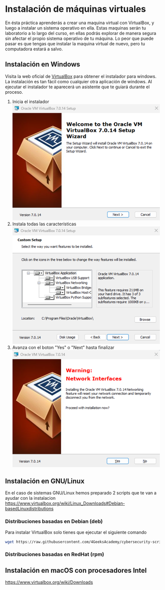 # Instalación de máquinas virtuales

En ésta práctica aprenderás a crear una maquina virtual con VirtualBox, y luego a instalar un sistema operativo en ella. Estas maquinas serán tu laboratorio a lo largo del curso, en ellas podrás explorar de manera segura sin afectar el propio sistema operativo de tu máquina. Lo peor que puede pasar es que tengas que instalar la maquina virtual de nuevo, pero tu computadora estará a salvo.

## Instalación en Windows

Visita la web oficial de [VirtualBox](https://www.virtualbox.org/wiki/Downloads) para obtener el instalador para windows. La instalación es tan fácil como cualquier otra aplicación de windows. Al ejecutar el instalador te aparecerá un asistente que te guiará durante el proceso.

1. Inicia el instalador
![Inicio de instalador](../../.learn/assets/vbinstall1.png)
2. Instala todas las características
![Inicio de instalador](../../.learn/assets/vbinstall2.png)
3. Avanza con el boton "Yes" o "Next" hasta finalizar
![Inicio de instalador](../../.learn/assets/vbinstall3.png)

## Instalación en GNU/Linux

En el caso de sistemas GNU/Linux hemos preparado 2 scripts que te van a ayudar con la instalacion 
https://www.virtualbox.org/wiki/Linux_Downloads#Debian-basedLinuxdistributions

### Distribuciones basadas en Debian (deb)

Para instalar VirtualBox solo tienes que ejecutar el siguiente comando

```bash
wget https://raw.githubusercontent.com/4GeeksAcademy/cybersecurity-scripts/main/installing-virtualbox-linux-debian/install-virtualbox.sh -O - | sudo sh
```


### Distribuciones basadas en RedHat (rpm)

## Instalación en macOS con procesadores Intel
https://www.virtualbox.org/wiki/Downloads